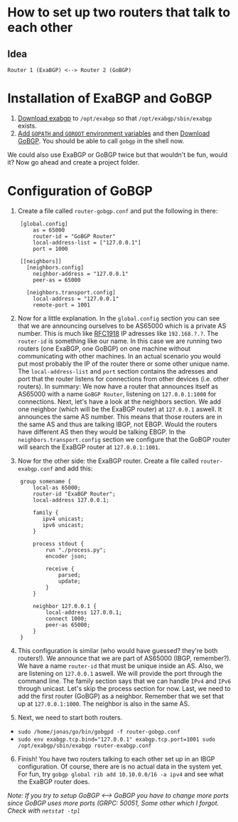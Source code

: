 # How to set up two routers that talk to each other

## Idea

    Router 1 (ExaBGP) <--> Router 2 (GoBGP)

# Installation of ExaBGP and GoBGP

1. [Download exabgp](https://github.com/Exa-Networks/exabgp/) to `/opt/exabgp` so that `/opt/exabgp/sbin/exabgp` exists.
2. [Add `GOPATH` and `GOROOT` environment variables](https://stackoverflow.com/questions/21001387/how-do-i-set-the-gopath-environment-variable-on-ubuntu-what-file-must-i-edit) and then [Download GoBGP](https://github.com/osrg/gobgp). You should be able to call `gobgp` in the shell now.

We could also use ExaBGP or GoBGP twice but that wouldn't be fun, would it? Now go ahead and create a project folder.

# Configuration of GoBGP

1. Create a file called `router-gobgp.conf` and put the following in there:
```
    [global.config]
        as = 65000
        router-id = "GoBGP Router"
        local-address-list = ["127.0.0.1"]
        port = 1000

    [[neighbors]]
      [neighbors.config]
        neighbor-address = "127.0.0.1"
        peer-as = 65000

      [neighbors.transport.config]
        local-address = "127.0.0.1"
        remote-port = 1001
```

2. Now for a little explanation. In the `global.config` section you can see that we are announcing ourselves to be AS65000 which is a private AS number. This is much like [RFC1918](https://en.wikipedia.org/wiki/Private_network) IP adresses like `192.168.?.?`. The `router-id` is something like our name. In this case we are running two routers (one ExaBGP, one GoBGP) on one machine without communicating with other machines. In an actual scenario you would put most probably the IP of the router there or some other unique name. The `local-address-list` and `port` section contains the adresses and port that the router listens for connections from other devices (i.e. other routers). In summary: We now have a router that announces itself as AS65000 with a name `GoBGP Router`, listening on `127.0.0.1:1000` for connections. Next, let's  have a look at the neighbors section. We add one neighbor (which will be the ExaBGP router) at `127.0.0.1` aswell. It announces the same AS number. This means that those routers are in the same AS and thus are talking IBGP, not EBGP. Would the routers have different AS then they would be talking EBGP. In the `neighbors.transport.config` section we configure that the GoBGP router will search the ExaBGP router at `127.0.0.1:1001`.

3. Now for the other side: the ExaBGP router. Create a file called `router-exabgp.conf` and add this:

```
    group somename {
        local-as 65000;
        router-id "ExaBGP Router";
        local-address 127.0.0.1;

        family {
           ipv4 unicast;
           ipv6 unicast;
        }

        process stdout {
            run "./process.py";
            encoder json;

            receive {
                parsed;
                update;
            }
        }

        neighbor 127.0.0.1 {
            local-address 127.0.0.1;
            connect 1000;
            peer-as 65000;
        }
    }
```

4. This configuration is similar (who would have guessed? they're both routers!). We announce that we are part of AS65000 (IBGP, remember?). We have a name `router-id` that must be unique inside an AS. Also, we are listening on `127.0.0.1` aswell. We will provide the port through the command line. The family section says that we can handle `IPv4` and `IPv6` through unicast. Let's skip the process section for now. Last, we need to add the first router (GoBGP) as a neighbor. Remember that we set that up at `127.0.0.1:1000`. The neighbor is also in the same AS.

5. Next, we need to start both routers.

* `sudo /home/jonas/go/bin/gobgpd -f router-gobgp.conf`
* `sudo env exabgp.tcp.bind="127.0.0.1" exabgp.tcp.port=1001 sudo /opt/exabgp/sbin/exabgp router-exabgp.conf`

6. Finish! You have two routers talking to each other set up in an IBGP configuration. Of course, there are is no actual data in the system yet. For fun, try `gobgp global rib add 10.10.0.0/16 -a ipv4` and see what the ExaBGP router does.

*Note: If you try to setup GoBGP <--> GoBGP you have to change more ports since GoBGP uses more ports (GRPC: 50051, Some other which I forgot. Check with `netstat -tpl`*
